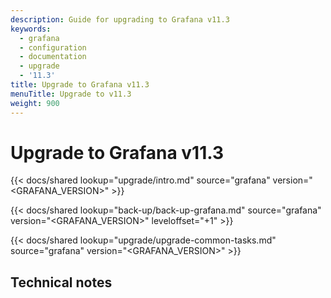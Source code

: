 ```yaml
---
description: Guide for upgrading to Grafana v11.3
keywords:
  - grafana
  - configuration
  - documentation
  - upgrade
  - '11.3'
title: Upgrade to Grafana v11.3
menuTitle: Upgrade to v11.3
weight: 900
---
```


# Upgrade to Grafana v11.3

{{< docs/shared lookup="upgrade/intro.md" source="grafana" version="<GRAFANA_VERSION>" >}}

{{< docs/shared lookup="back-up/back-up-grafana.md" source="grafana" version="<GRAFANA_VERSION>" leveloffset="+1" >}}

{{< docs/shared lookup="upgrade/upgrade-common-tasks.md" source="grafana" version="<GRAFANA_VERSION>" >}}

## Technical notes
